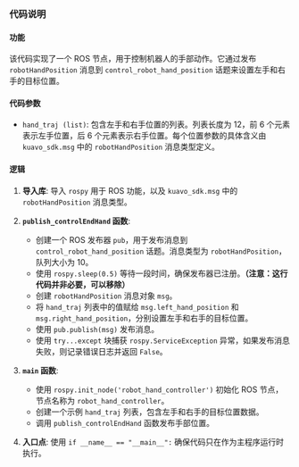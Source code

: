 ### 代码说明

#### 功能

该代码实现了一个 ROS 节点，用于控制机器人的手部动作。它通过发布 `robotHandPosition` 消息到 `control_robot_hand_position` 话题来设置左手和右手的目标位置。

#### 代码参数

- `hand_traj (list)`:  包含左手和右手位置的列表。列表长度为 12，前 6 个元素表示左手位置，后 6 个元素表示右手位置。每个位置参数的具体含义由 `kuavo_sdk.msg` 中的 `robotHandPosition` 消息类型定义。

#### 逻辑

1. **导入库**: 导入 `rospy` 用于 ROS 功能，以及 `kuavo_sdk.msg` 中的 `robotHandPosition` 消息类型。

2. **`publish_controlEndHand` 函数**:
    - 创建一个 ROS 发布器 `pub`，用于发布消息到 `control_robot_hand_position` 话题。消息类型为 `robotHandPosition`，队列大小为 10。
    - 使用 `rospy.sleep(0.5)` 等待一段时间，确保发布器已注册。**（注意：这行代码并非必要，可以移除）**
    - 创建 `robotHandPosition` 消息对象 `msg`。
    - 将 `hand_traj` 列表中的值赋给 `msg.left_hand_position` 和 `msg.right_hand_position`，分别设置左手和右手的目标位置。
    - 使用 `pub.publish(msg)` 发布消息。
    - 使用 `try...except` 块捕获 `rospy.ServiceException` 异常，如果发布消息失败，则记录错误日志并返回 `False`。

3. **`main` 函数**:
    - 使用 `rospy.init_node('robot_hand_controller')` 初始化 ROS 节点，节点名称为 `robot_hand_controller`。
    - 创建一个示例 `hand_traj` 列表，包含左手和右手的目标位置数据。
    - 调用 `publish_controlEndHand` 函数发布手部位置。

4. **入口点**: 使用 `if __name__ == "__main__":`  确保代码只在作为主程序运行时执行。